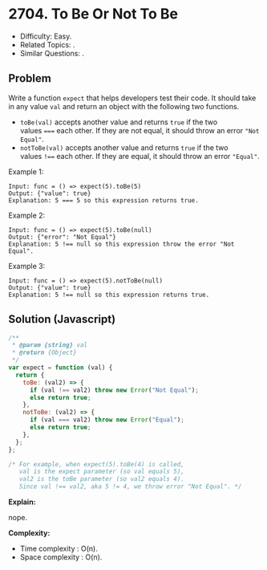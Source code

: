 # 2704. To Be Or Not To Be

- Difficulty: Easy.
- Related Topics: .
- Similar Questions: .

## Problem

Write a function `expect` that helps developers test their code. It should take in any value `val` and return an object with the following two functions.

- `toBe(val)` accepts another value and returns `true` if the two values `===` each other. If they are not equal, it should throw an error `"Not Equal"`.
- `notToBe(val)` accepts another value and returns `true` if the two values `!==` each other. If they are equal, it should throw an error `"Equal"`.

Example 1:

```
Input: func = () => expect(5).toBe(5)
Output: {"value": true}
Explanation: 5 === 5 so this expression returns true.
```

Example 2:

```
Input: func = () => expect(5).toBe(null)
Output: {"error": "Not Equal"}
Explanation: 5 !== null so this expression throw the error "Not Equal".
```

Example 3:

```
Input: func = () => expect(5).notToBe(null)
Output: {"value": true}
Explanation: 5 !== null so this expression returns true.
```

## Solution (Javascript)

```javascript
/**
 * @param {string} val
 * @return {Object}
 */
var expect = function (val) {
  return {
    toBe: (val2) => {
      if (val !== val2) throw new Error("Not Equal");
      else return true;
    },
    notToBe: (val2) => {
      if (val === val2) throw new Error("Equal");
      else return true;
    },
  };
};

/* For example, when expect(5).toBe(4) is called,
   val is the expect parameter (so val equals 5),
   val2 is the toBe parameter (so val2 equals 4).
   Since val !== val2, aka 5 != 4, we throw error "Not Equal". */
```

**Explain:**

nope.

**Complexity:**

- Time complexity : O(n).
- Space complexity : O(n).
